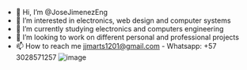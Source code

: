 - 👋 Hi, I’m @JoseJimenezEng
- 👀 I’m interested in electronics, web design and computer systems
- 🌱 I’m currently studying electronics and computers engineering
- 💞️ I’m looking to work on different personal and professional projects 
- 📫 How to reach me jjmarts1201@gmail.com - Whatsapp: +57 3028571257
![image](https://github.com/JoseJimenezEng/JoseJimenezEng/assets/142053869/f6b38772-0ece-478d-a74b-0d74c67fa83d)

<!---
JoseJimenezEng/JoseJimenezEng is a ✨ special ✨ repository because its `README.md` (this file) appears on your GitHub profile.
You can click the Preview link to take a look at your changes.
--->
